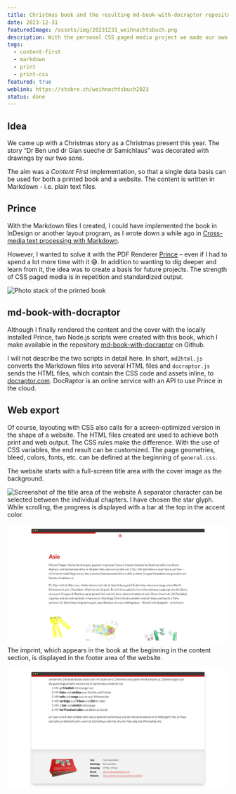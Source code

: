 ```yaml
---
title: Christmas book and the resulting md-book-with-docraptor repository
date: 2023-12-31
featuredImage: /assets/img/20231231_weihnachtsbuch.png
description: With the personal CSS paged media project we made our own Christmas story into a present. It was converted into a PDF with the Prince Renderer and printed. The story can also be read digitally as a [responsive website](https://stebre.ch/weihnachtsbuch2023) [not translated to English].
tags:
  - content-first
  - markdown
  - print
  - print-css
featured: true
weblink: https://stebre.ch/weihnachtsbuch2023
status: done
---
```

## Idea

We came up with a Christmas story as a Christmas present this year. The story “Dr Ben und dr Gian sueche dr Samichlaus” was decorated with drawings by our two sons.

The aim was a *Content First* implementation, so that a single data basis can be used for both a printed book and a website. The content is written in Markdown - i.e. plain text files.

## Prince

With the Markdown files I created, I could have implemented the book in InDesign or another layout program, as I wrote down a while ago in [Cross-media text processing with Markdown](/en/blog/cross-media-text-processing-with-markdown/).

However, I wanted to solve it with the PDF Renderer [Prince](https://www.princexml.com/) – even if I had to spend a lot more time with it 😅. In addition to wanting to dig deeper and learn from it, the idea was to create a basis for future projects. The strength of CSS paged media is in repetition and standardized output.

![Photo stack of the printed book](/assets/img/20231231_weihnachtsbuch_1.png)

## md-book-with-docraptor

Although I finally rendered the content and the cover with the locally installed Prince, two Node.js scripts were created with this book, which I make available in the repository [md-book-with-docraptor](https://github.com/stebrech/md-book-with-docraptor) on Github.

I will not describe the two scripts in detail here. In short, `md2html.js` converts the Markdown files into several HTML files and `docraptor.js` sends the HTML files, which contain the CSS code and assets inline, to [docraptor.com](https://docraptor.com/). DocRaptor is an online service with an API to use Prince in the cloud.

## Web export

Of course, layouting with CSS also calls for a screen-optimized version in the shape of a website. The HTML files created are used to achieve both print and web output. The CSS rules make the difference. With the use of CSS variables, the end result can be customized. The page geometries, bleed, colors, fonts, etc. can be defined at the beginning of `general.css`.

The website starts with a full-screen title area with the cover image as the background.

![Screenshot of the title area of the website](/assets/img/20231231_weihnachtsbuch_2.png)
A separator character can be selected between the individual chapters. I have chosen the star glyph. While scrolling, the progress is displayed with a bar at the top in the accent color.

![Screenshot of the beginning of a chapter. The progress bar is visible as well as the chapter separator](/assets/img/20231231_weihnachtsbuch_3.png)
The imprint, which appears in the book at the beginning in the content section, is displayed in the footer area of the website.

![Screenshot of the footer](/assets/img/20231231_weihnachtsbuch_4.png)
